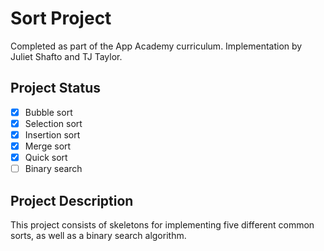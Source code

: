 # Sort Project
Completed as part of the App Academy curriculum. Implementation by Juliet Shafto and TJ Taylor.

## Project Status
- [x] Bubble sort
- [x] Selection sort
- [x] Insertion sort
- [x] Merge sort
- [x] Quick sort
- [ ] Binary search

## Project Description
This project consists of skeletons for implementing five different common sorts, as well as a binary search algorithm.
